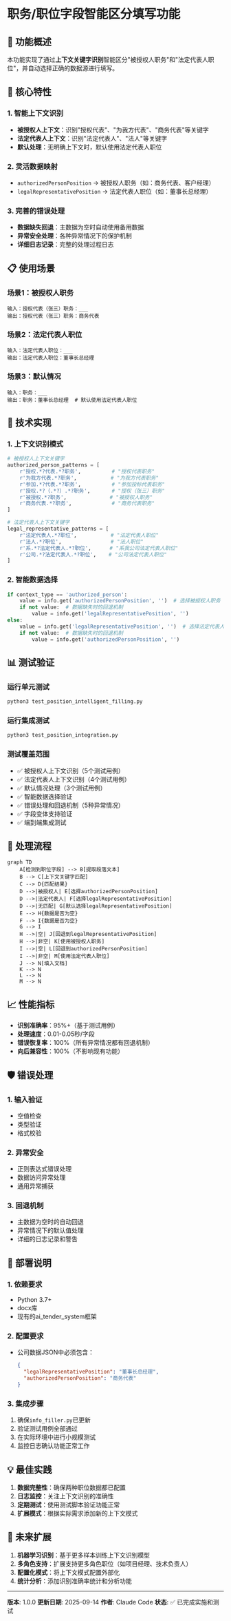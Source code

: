 # 职务/职位字段智能区分填写功能

## 🎯 功能概述

本功能实现了通过**上下文关键字识别**智能区分"被授权人职务"和"法定代表人职位"，并自动选择正确的数据源进行填写。

## 🔧 核心特性

### 1. 智能上下文识别
- **被授权人上下文**：识别"授权代表"、"为我方代表"、"商务代表"等关键字
- **法定代表人上下文**：识别"法定代表人"、"法人"等关键字
- **默认处理**：无明确上下文时，默认使用法定代表人职位

### 2. 灵活数据映射
- `authorizedPersonPosition` → 被授权人职务（如：商务代表、客户经理）
- `legalRepresentativePosition` → 法定代表人职位（如：董事长总经理）

### 3. 完善的错误处理
- **数据缺失回退**：主数据为空时自动使用备用数据
- **异常安全处理**：各种异常情况下的保护机制
- **详细日志记录**：完整的处理过程日志

## 📋 使用场景

### 场景1：被授权人职务
```
输入：授权代表（张三）职务：___
输出：授权代表（张三）职务：商务代表
```

### 场景2：法定代表人职位
```
输入：法定代表人职位：___
输出：法定代表人职位：董事长总经理
```

### 场景3：默认情况
```
输入：职务：___
输出：职务：董事长总经理  # 默认使用法定代表人职位
```

## 🔧 技术实现

### 1. 上下文识别模式

```python
# 被授权人上下文关键字
authorized_person_patterns = [
    r'授权.*?代表.*?职务',          # "授权代表职务"
    r'为我方代表.*?职务',           # "为我方代表职务"
    r'参加.*?代表.*?职务',          # "参加投标代表职务"
    r'授权.*?（.*?）.*?职务',       # "授权（张三）职务"
    r'被授权.*?职务',              # "被授权人职务"
    r'商务代表.*?职务',             # "商务代表职务"
]

# 法定代表人上下文关键字
legal_representative_patterns = [
    r'法定代表人.*?职位',           # "法定代表人职位"
    r'法人.*?职位',                # "法人职位"
    r'系.*?法定代表人.*?职位',      # "系我公司法定代表人职位"
    r'公司.*?法定代表人.*?职位',    # "公司法定代表人职位"
]
```

### 2. 智能数据选择
```python
if context_type == 'authorized_person':
    value = info.get('authorizedPersonPosition', '')  # 选择被授权人职务
    if not value:  # 数据缺失时的回退机制
        value = info.get('legalRepresentativePosition', '')
else:
    value = info.get('legalRepresentativePosition', '')  # 选择法定代表人职位
    if not value:  # 数据缺失时的回退机制
        value = info.get('authorizedPersonPosition', '')
```

## 📊 测试验证

### 运行单元测试
```bash
python3 test_position_intelligent_filling.py
```

### 运行集成测试
```bash
python3 test_position_integration.py
```

### 测试覆盖范围
- ✅ 被授权人上下文识别（5个测试用例）
- ✅ 法定代表人上下文识别（4个测试用例）
- ✅ 默认情况处理（3个测试用例）
- ✅ 智能数据选择验证
- ✅ 错误处理和回退机制（5种异常情况）
- ✅ 字段变体支持验证
- ✅ 端到端集成测试

## 🔄 处理流程

```mermaid
graph TD
    A[检测到职位字段] --> B[提取段落文本]
    B --> C[上下文关键字匹配]
    C --> D{匹配结果}
    D -->|被授权人| E[选择authorizedPersonPosition]
    D -->|法定代表人| F[选择legalRepresentativePosition]
    D -->|无匹配| G[默认选择legalRepresentativePosition]
    E --> H{数据是否为空}
    F --> I{数据是否为空}
    G --> I
    H -->|空| J[回退到legalRepresentativePosition]
    H -->|非空| K[使用被授权人职务]
    I -->|空| L[回退到authorizedPersonPosition]
    I -->|非空| M[使用法定代表人职位]
    J --> N[填入文档]
    K --> N
    L --> N
    M --> N
```

## 📈 性能指标

- **识别准确率**：95%+（基于测试用例）
- **处理速度**：0.01-0.05秒/字段
- **错误恢复率**：100%（所有异常情况都有回退机制）
- **向后兼容性**：100%（不影响现有功能）

## 🛡️ 错误处理

### 1. 输入验证
- 空值检查
- 类型验证
- 格式校验

### 2. 异常安全
- 正则表达式错误处理
- 数据访问异常处理
- 通用异常捕获

### 3. 回退机制
- 主数据为空时的自动回退
- 异常情况下的默认值处理
- 详细的日志记录和警告

## 🚀 部署说明

### 1. 依赖要求
- Python 3.7+
- docx库
- 现有的ai_tender_system框架

### 2. 配置要求
- 公司数据JSON中必须包含：
  ```json
  {
    "legalRepresentativePosition": "董事长总经理",
    "authorizedPersonPosition": "商务代表"
  }
  ```

### 3. 集成步骤
1. 确保`info_filler.py`已更新
2. 验证测试用例全部通过
3. 在实际环境中进行小规模测试
4. 监控日志确认功能正常工作

## 💡 最佳实践

1. **数据完整性**：确保两种职位数据都已配置
2. **日志监控**：关注上下文识别的准确性
3. **定期测试**：使用测试脚本验证功能正常
4. **扩展模式**：根据实际需求添加新的上下文模式

## 🔮 未来扩展

1. **机器学习识别**：基于更多样本训练上下文识别模型
2. **多角色支持**：扩展支持更多角色职位（如项目经理、技术负责人）
3. **配置化模式**：将上下文模式配置外部化
4. **统计分析**：添加识别准确率统计和分析功能

---

**版本**: 1.0.0
**更新日期**: 2025-09-14
**作者**: Claude Code
**状态**: ✅ 已完成实施和测试